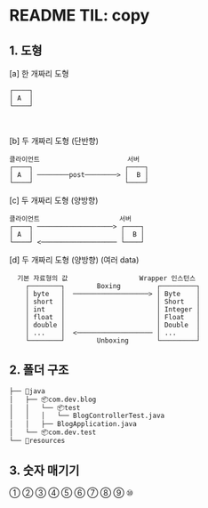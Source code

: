 # README TIL: copy

## 1. 도형
[a] 한 개짜리 도형
```
┌────┐  
│ A  │ 
└────┘ 
```
<br>

[b] 두 개짜리 도형 (단반향)
```   
클라이언트                      서버
┌────┐                       ┌────┐
│ A  │ ────────post────────> │  B │
└────┘                       └────┘
```

[c] 두 개짜리 도형 (양방향)
```   
클라이언트                    서버
┌────┐ ───────────────────> ┌────┐
│ A  │                      │  B │
└────┘ <─────────────────── └────┘
```

[d] 두 개짜리 도형 (양방향) (여러 data)
```   
  기본 자료형의 값                  Wrapper 인스턴스
    ┌────────┐        Boxing         ┌─────────┐
    │ byte   │  ───────────────────> │ Byte    │
    │ short  │                       │ Short   │
    │ int    │                       │ Integer │
    │ float  │                       │ Float   │
    │ double │                       │ Double  │
    │ ...    │  <─────────────────── │ ...     │
    └────────┘        Unboxing       └─────────┘
```

## 2. 폴더 구조
```bash
├── 📁java
│   ├── 📦com.dev.blog
│   │   └── 📦test
│   │   │   └── BlogControllerTest.java
│   │   ├── BlogApplication.java
│   └── 📦com.dev.test
└── 📁resources
``` 

## 3. 숫자 매기기
① ② ③ ④ ⑤ ⑥ ⑦ ⑧ ⑨ ⑩